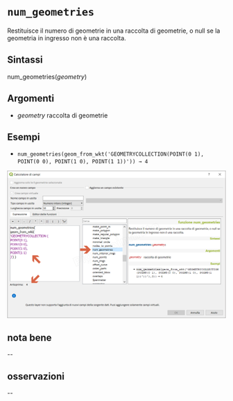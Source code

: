 # `num_geometries`

Restituisce il numero di geometrie in una raccolta di geometrie, o null se la geometria in ingresso non è una raccolta.

## Sintassi

num_geometries(_geometry_)

## Argomenti

* _geometry_ raccolta di geometrie

## Esempi

* `num_geometries(geom_from_wkt('GEOMETRYCOLLECTION(POINT(0 1), POINT(0 0), POINT(1 0), POINT(1 1))')) → 4`


![](/img/geometria/num_geometries/num_geometries1.png)

## nota bene

--

## osservazioni

--
